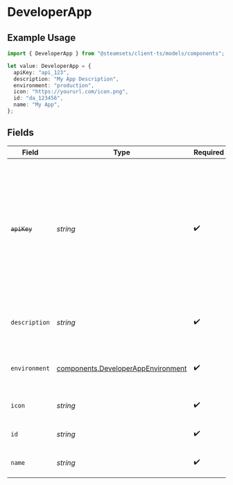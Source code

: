 # DeveloperApp

## Example Usage

```typescript
import { DeveloperApp } from "@steamsets/client-ts/models/components";

let value: DeveloperApp = {
  apiKey: "api_123",
  description: "My App Description",
  environment: "production",
  icon: "https://yoururl.com/icon.png",
  id: "da_123456",
  name: "My App",
};
```

## Fields

| Field                                                                                                                                                     | Type                                                                                                                                                      | Required                                                                                                                                                  | Description                                                                                                                                               | Example                                                                                                                                                   |
| --------------------------------------------------------------------------------------------------------------------------------------------------------- | --------------------------------------------------------------------------------------------------------------------------------------------------------- | --------------------------------------------------------------------------------------------------------------------------------------------------------- | --------------------------------------------------------------------------------------------------------------------------------------------------------- | --------------------------------------------------------------------------------------------------------------------------------------------------------- |
| ~~`apiKey`~~                                                                                                                                              | *string*                                                                                                                                                  | :heavy_check_mark:                                                                                                                                        | : warning: ** DEPRECATED **: This will be removed in a future release, please migrate away from it as soon as possible.<br/><br/>The api key of the developer app | api_123                                                                                                                                                   |
| `description`                                                                                                                                             | *string*                                                                                                                                                  | :heavy_check_mark:                                                                                                                                        | The description of the developer app                                                                                                                      | My App Description                                                                                                                                        |
| `environment`                                                                                                                                             | [components.DeveloperAppEnvironment](../../models/components/developerappenvironment.md)                                                                  | :heavy_check_mark:                                                                                                                                        | The environment of the developer app                                                                                                                      | production                                                                                                                                                |
| `icon`                                                                                                                                                    | *string*                                                                                                                                                  | :heavy_check_mark:                                                                                                                                        | The icon of the developer app                                                                                                                             | https://yoururl.com/icon.png                                                                                                                              |
| `id`                                                                                                                                                      | *string*                                                                                                                                                  | :heavy_check_mark:                                                                                                                                        | The id of the developer app                                                                                                                               | da_123456                                                                                                                                                 |
| `name`                                                                                                                                                    | *string*                                                                                                                                                  | :heavy_check_mark:                                                                                                                                        | The name of the developer app                                                                                                                             | My App                                                                                                                                                    |